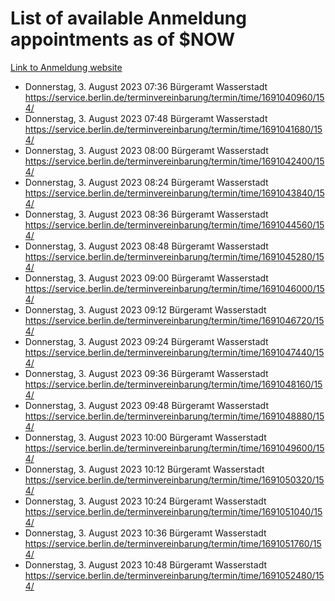 # List of available Anmeldung appointments as of $NOW
[Link to Anmeldung website](https://service.berlin.de/terminvereinbarung/termin/tag.php?termin=1&anliegen[]=120686&dienstleisterlist=122210,122217,327316,122219,327312,122227,327314,122231,327346,122243,327348,122254,122252,329742,122260,329745,122262,329748,122271,327278,122273,327274,122277,327276,330436,122280,327294,122282,327290,122284,327292,122291,327270,122285,327266,122286,327264,122296,327268,150230,329760,122297,327286,122294,327284,122312,329763,122314,329775,122304,327330,122311,327334,122309,327332,317869,122281,327352,122279,329772,122283,122276,327324,122274,327326,122267,329766,122246,327318,122251,327320,122257,327322,122208,327298,122226,327300&herkunft=http%3A%2F%2Fservice.berlin.de%2Fdienstleistung%2F120686%2F)
- Donnerstag, 3. August 2023 07:36 Bürgeramt Wasserstadt https://service.berlin.de/terminvereinbarung/termin/time/1691040960/154/
- Donnerstag, 3. August 2023 07:48 Bürgeramt Wasserstadt https://service.berlin.de/terminvereinbarung/termin/time/1691041680/154/
- Donnerstag, 3. August 2023 08:00 Bürgeramt Wasserstadt https://service.berlin.de/terminvereinbarung/termin/time/1691042400/154/
- Donnerstag, 3. August 2023 08:24 Bürgeramt Wasserstadt https://service.berlin.de/terminvereinbarung/termin/time/1691043840/154/
- Donnerstag, 3. August 2023 08:36 Bürgeramt Wasserstadt https://service.berlin.de/terminvereinbarung/termin/time/1691044560/154/
- Donnerstag, 3. August 2023 08:48 Bürgeramt Wasserstadt https://service.berlin.de/terminvereinbarung/termin/time/1691045280/154/
- Donnerstag, 3. August 2023 09:00 Bürgeramt Wasserstadt https://service.berlin.de/terminvereinbarung/termin/time/1691046000/154/
- Donnerstag, 3. August 2023 09:12 Bürgeramt Wasserstadt https://service.berlin.de/terminvereinbarung/termin/time/1691046720/154/
- Donnerstag, 3. August 2023 09:24 Bürgeramt Wasserstadt https://service.berlin.de/terminvereinbarung/termin/time/1691047440/154/
- Donnerstag, 3. August 2023 09:36 Bürgeramt Wasserstadt https://service.berlin.de/terminvereinbarung/termin/time/1691048160/154/
- Donnerstag, 3. August 2023 09:48 Bürgeramt Wasserstadt https://service.berlin.de/terminvereinbarung/termin/time/1691048880/154/
- Donnerstag, 3. August 2023 10:00 Bürgeramt Wasserstadt https://service.berlin.de/terminvereinbarung/termin/time/1691049600/154/
- Donnerstag, 3. August 2023 10:12 Bürgeramt Wasserstadt https://service.berlin.de/terminvereinbarung/termin/time/1691050320/154/
- Donnerstag, 3. August 2023 10:24 Bürgeramt Wasserstadt https://service.berlin.de/terminvereinbarung/termin/time/1691051040/154/
- Donnerstag, 3. August 2023 10:36 Bürgeramt Wasserstadt https://service.berlin.de/terminvereinbarung/termin/time/1691051760/154/
- Donnerstag, 3. August 2023 10:48 Bürgeramt Wasserstadt https://service.berlin.de/terminvereinbarung/termin/time/1691052480/154/
